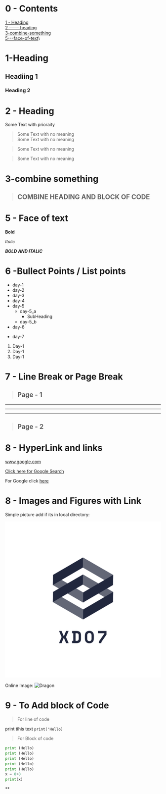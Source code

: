 # 0 - Contents

[1 - Heading](#1-heading)\
[2 ----- heading](#2---heading)\
[3-combine-something](#3-combine-something)\
[5---face-of-text](#5---face-of-text)\

# 1-Heading

## Headiing 1

### Heading 2

# 2 - Heading

Some Text with prioraity

> Some Text with no meaning \
> Some Text with no meaning

> Some Text with no meaning

> Some Text with no meaning

# 3-combine something

> ## COMBINE HEADING AND BLOCK OF CODE

# 5 - Face of text

**Bold**

<!-- can Also Use *  -->

_Italic_

**_BOLD AND ITALIC_**

# 6 -Bullect Points / List points

- day-1
- day-2
- day-3
- day-4
- day-5
  <!-- Adding Sub List -->
  - day-5_a
    - SubHeading
  - day-5_b
- day-6
<!-- can also be use * or # for Heading-->

- day-7

  <!-- For numbers -->

1. Day-1
2. Day-1
3. Day-1

# 7 - Line Break or Page Break

> ## Page - 1

---

---

---

> ## Page - 2

# 8 - HyperLink and links

www.google.com

[Click here for Google Search](https://www.google.com)

<!-- putting link in a variable -->

[google]: https://www.google.com

For Google click [here][google]

# 8 - Images and Figures with Link

Simple picture add if its in local directory:

![1](1.png)

Online Image:
![Dragon](https://c4.wallpaperflare.com/wallpaper/133/793/102/fantasy-dragon-book-library-hd-wallpaper-preview.jpg)

# 9 - To Add block of Code

> For line of code

print tihis text `print('Hello)`

> For Block of code

```python
print (Hello)
print (Hello)
print (Hello)
print (Hello)
print (Hello)
x = 8+8
print(x)
```

\*\*

